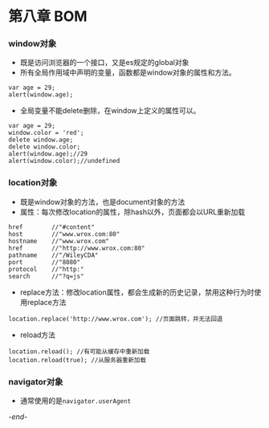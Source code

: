 # 第八章 BOM

### window对象
* 既是访问浏览器的一个接口，又是es规定的global对象
* 所有全局作用域中声明的变量，函数都是window对象的属性和方法。
```
var age = 29;
alert(window.age);
```
* 全局变量不能delete删除，在window上定义的属性可以。
```
var age = 29;
window.color = 'red';
delete window.age;
delete window.color;
alert(window.age);//29
alert(window.color);//undefined
```

### location对象
* 既是window对象的方法，也是document对象的方法
* 属性：每次修改location的属性，除hash以外，页面都会以URL重新加载
```
href        //"#content"
host        //"www.wrox.com:80"
hostname    //"www.wrox.com"
href        //"http://www.wrox.com:80"
pathname    //"/WileyCDA"
port        //"8080"
protocol    //"http:"
search      //"?q=js"
```
* replace方法：修改location属性，都会生成新的历史记录，禁用这种行为时使用replace方法
```
location.replace('http://www.wrox.com'); //页面跳转，并无法回退
```
* reload方法
```
location.reload(); //有可能从缓存中重新加载
location.reload(true); //从服务器重新加载
```

### navigator对象
* 通常使用的是`navigator.userAgent`

*-end-*
